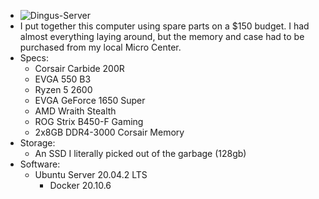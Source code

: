 * ![Dingus-Server](https://i.imgur.com/4tgfjc6.jpg)
* I put together this computer using spare parts on a $150 budget. I had almost everything laying around, but the memory and case had to be purchased from my local Micro Center.
* Specs:
  * Corsair Carbide 200R
  * EVGA 550 B3
  * Ryzen 5 2600
  * EVGA GeForce 1650 Super
  * AMD Wraith Stealth
  * ROG Strix B450-F Gaming
  * 2x8GB DDR4-3000 Corsair Memory
* Storage:
  * An SSD I literally picked out of the garbage (128gb)
* Software:
  * Ubuntu Server 20.04.2 LTS
    * Docker 20.10.6
